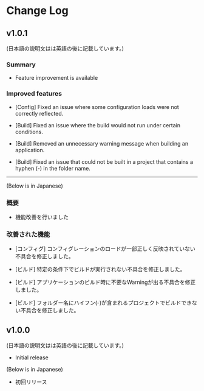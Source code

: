 # Change Log

## v1.0.1

(日本語の説明文はは英語の後に記載しています。)

### Summary

- Feature improvement is available

### Improved features

- [Config] Fixed an issue where some configuration loads were not correctly reflected.

- [Build] Fixed an issue where the build would not run under certain conditions.

- [Build] Removed an unnecessary warning message when building an application.

- [Build] Fixed an issue that could not be built in a project that contains a hyphen (-) in the folder name.

------------------------

(Below is in Japanese)

### 概要

- 機能改善を行いました

### 改善された機能

- [コンフィグ] コンフィグレーションのロードが一部正しく反映されていない不具合を修正しました。

- [ビルド] 特定の条件下でビルドが実行されない不具合を修正しました。

- [ビルド] アプリケーションのビルド時に不要なWarningが出る不具合を修正しました。

- [ビルド] フォルダー名にハイフン(-)が含まれるプロジェクトでビルドできない不具合を修正しました。

## v1.0.0

(日本語の説明文はは英語の後に記載しています。)

- Initial release

(Below is in Japanese)

- 初回リリース
